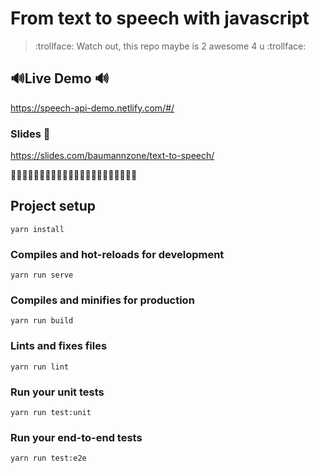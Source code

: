 # From text to speech with javascript
> :trollface: Watch out, this repo maybe is 2 awesome 4 u :trollface:

## 🔊Live Demo 🔊
https://speech-api-demo.netlify.com/#/

### Slides 📝
https://slides.com/baumannzone/text-to-speech/

🦄🦄🦄🦄🦄🦄🦄🦄🦄🦄🦄🦄🦄🦄🦄🦄🦄🦄🦄🦄🦄🦄

## Project setup
```
yarn install
```

### Compiles and hot-reloads for development
```
yarn run serve
```

### Compiles and minifies for production
```
yarn run build
```

### Lints and fixes files
```
yarn run lint
```

### Run your unit tests
```
yarn run test:unit
```

### Run your end-to-end tests
```
yarn run test:e2e
```
